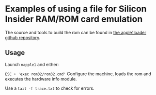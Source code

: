 # Examples of using a file for Silicon Insider RAM/ROM card emulation

The source and tools to build the rom can be found in [the apple1loader github repository](https://github.com/fstark/apple1loader).

## Usage

Launch ``napple1`` and either:

``ESC + 'exec rom32/rom32.cmd'``
Configure the machine, loads the rom and executes the hardware info module.

Use a ``tail -f trace.txt`` to check for errors.
